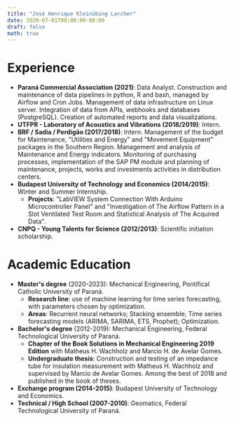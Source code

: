 ```yaml
---
title: "José Henrique Kleinübing Larcher"
date: 2020-07-01T00:00:00-00:00
draft: false
math: true
---
```


# Experience
- **Paraná Commercial Association (2021)**: Data Analyst. Construction and maintenance of data pipelines in python, R and bash, managed by Airflow and Cron Jobs. Management of data infrastructure on Linux server. Integration of data from APIs, webhooks and databases (PostgreSQL). Creation of automated reports and data visualizations.
- **UTFPR - Laboratory of Acoustics and Vibrations (2018/2019)**: Intern.
- **BRF / Sadia / Perdigão (2017/2018)**: Intern. Management of the budget for Maintenance, "Utilities and Energy" and "Movement Equipment" packages in the Southern Region. Management and analysis of Maintenance and Energy indicators. Monitoring of purchasing processes, implementation of the SAP PM module and planning of maintenance, projects, works and investments activities in distribution centers.
- **Budapest University of Technology and Economics (2014/2015)**: Winter and Summer Internship.
  - **Projects**: "LabVIEW System Connection With Arduino Microcontroller Panel" and "Investigation of The Airflow Pattern in a Slot Ventilated Test Room and Statistical Analysis of The Acquired Data".
- **CNPQ - Young Talents for Science (2012/2013)**: Scientific initiation scholarship.

# Academic Education
- **Master's degree** (2020-2023): Mechanical Engineering, Pontifical Catholic University of Paraná.
  - **Research line**: use of machine learning for time series forecasting, with parameters chosen by optimization.
  - **Areas**: Recurrent neural networks; Stacking ensemble; Time series forecasting models (ARIMA, SARIMA, ETS, Prophet); Optimization.
- **Bachelor's degree** (2012-2019): Mechanical Engineering, Federal Technological University of Paraná.
  - **Chapter of the Book Solutions in Mechanical Engineering 2019 Edition** with Matheus H. Wachholz and Marcio H. de Avelar Gomes.
  - **Undergraduate thesis**: Construction and testing of an impedance tube for insulation measurement with Matheus H. Wachholz and supervised by Marcio de Avelar Gomes. Among the best of 2018 and published in the book of theses.
- **Exchange program (2014-2015)**: Budapest University of Technology and Economics.
- **Technical / High School (2007-2010)**: Geomatics, Federal Technological University of Paraná.